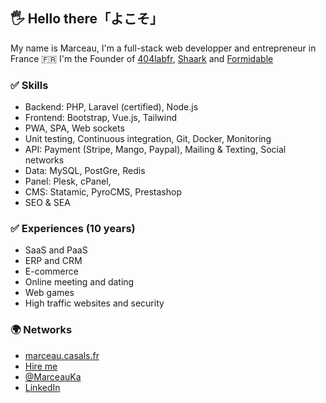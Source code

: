## 🖐 Hello there「よこそ」

My name is Marceau, I'm a full-stack web developper and entrepreneur in France 🇫🇷 I'm the Founder of [404labfr](https://www.404lab.fr/), [Shaark](https://github.com/MarceauKa/shaark) and [Formidable](#soon)


### ✅ Skills
- Backend: PHP, Laravel (certified), Node.js
- Frontend: Bootstrap, Vue.js, Tailwind
- PWA, SPA, Web sockets
- Unit testing, Continuous integration, Git, Docker, Monitoring
- API: Payment (Stripe, Mango, Paypal), Mailing & Texting, Social networks
- Data: MySQL, PostGre, Redis
- Panel: Plesk, cPanel, 
- CMS: Statamic, PyroCMS, Prestashop
- SEO & SEA

### ✅ Experiences (10 years)
- SaaS and PaaS
- ERP and CRM
- E-commerce
- Online meeting and dating
- Web games
- High traffic websites and security

### 🌍 Networks
- [marceau.casals.fr](https://marceau.casals.fr/)
- [Hire me](https://www.linkedin.com/in/marceaucasals/)
- [@MarceauKa](https://twitter.com/MarceauKa)
- [LinkedIn](https://www.linkedin.com/in/marceaucasals/)
